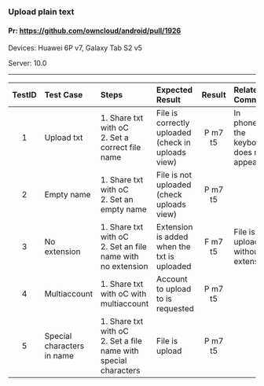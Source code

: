 ###  Upload plain text 

#### Pr: https://github.com/owncloud/android/pull/1926 

Devices: Huawei 6P v7, Galaxy Tab S2 v5

Server: 10.0


---

 
| TestID | Test Case | Steps | Expected Result | Result | Related Comment |
| :----: | :-------- | :---- | :-------------- | :----: | :------ |
| 1 | Upload txt | 1. Share txt with oC<br>2. Set a correct file name| File is correctly uploaded (check in uploads view) | P m7 t5| In phones, the keyboard does not appear |
| 2 | Empty name | 1. Share txt with oC<br>2. Set an empty name| File is not uploaded (check uploads view) | P m7 t5|  |
| 3 | No extension | 1. Share txt with oC<br>2. Set an file name with no extension| Extension is added when the txt is uploaded | F m7 t5| File is uploaded without extension |
| 4 | Multiaccount | 1. Share txt with oC with multiaccount| Account to upload to is requested| P m7 t5|  |
| 5 | Special characters in name | 1. Share txt with oC<br>2. Set a file name with special characters| File is upload | P m7 t5|  |

